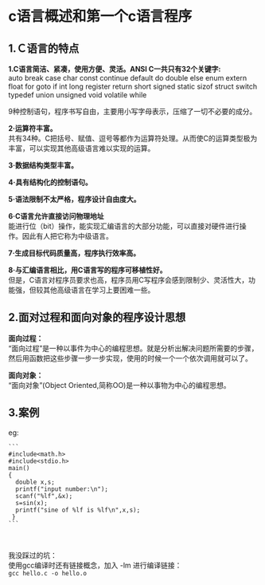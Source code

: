 # c语言概述和第一个c语言程序

## 1.Ｃ语言的特点

__1.C语言简洁、紧凑，使用方便、灵活。ANSI C一共只有32个关键字:__<br>
auto	break	case	char	const	continue	default
do 	double 	else 	enum 	extern 	float 	for
goto 	if 	int 	long 	register 	return 	short
signed 	static 	sizof 	struct 	switch 	typedef 	union
unsigned 	void 	volatile	while			<br>

9种控制语句，程序书写自由，主要用小写字母表示，压缩了一切不必要的成分。<br>

__2·运算符丰富。__<br>
共有34种。C把括号、赋值、逗号等都作为运算符处理。从而使C的运算类型极为丰富，可以实现其他高级语言难以实现的运算。<br>

__3·数据结构类型丰富。__<br>

__4·具有结构化的控制语句。__<br>

__5·语法限制不太严格，程序设计自由度大。__<br>

__6·C语言允许直接访问物理地址__<br>
能进行位（bit）操作，能实现汇编语言的大部分功能，可以直接对硬件进行操作。因此有人把它称为中级语言。<br>

__7·生成目标代码质量高，程序执行效率高。__<br>

__8·与汇编语言相比，用C语言写的程序可移植性好。__<br>
	但是，C语言对程序员要求也高，程序员用C写程序会感到限制少、灵活性大，功能强，但较其他高级语言在学习上要困难一些。<br>

## 2.面对过程和面向对象的程序设计思想

__面向过程：__<br>
“面向过程”是一种以事件为中心的编程思想。就是分析出解决问题所需要的步骤，然后用函数把这些步骤一步一步实现，使用的时候一个一个依次调用就可以了。<br>

__面向对象：__<br>
“面向对象”(Object Oriented,简称OO)是一种以事物为中心的编程思想。<br>

## 3.案例

eg:<br>

    ```
    #include<math.h>
    #include<stdio.h>
    main()
    {
      double x,s;
      printf("input number:\n");
      scanf("%lf",&x);
      s=sin(x);
      printf("sine of %lf is %lf\n",x,s);
     }
    ```
<br>

我没踩过的坑：<br>
使用gcc编译时还有链接概念，加入 -lm 进行编译链接：<br>
``gcc hello.c -o hello.o ``
